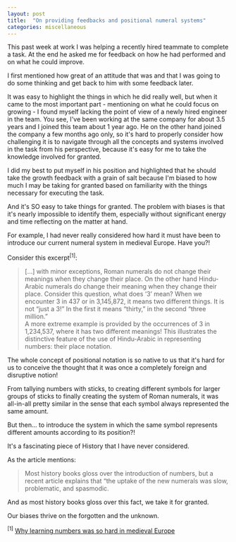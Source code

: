 ```yaml
---
layout: post
title:  "On providing feedbacks and positional numeral systems"
categories: miscellaneous
---
```


This past week at work I was helping a recently hired teammate to complete a task. At the end he asked me for feedback on how he had performed and on what he could improve.

I first mentioned how great of an attitude that was and that I was going to do some thinking and get back to him with some feedback later.

It was easy to highlight the things in which he did really well, but when it came to the most important part - mentioning on what he could focus on growing - I found myself lacking the point of view of a newly hired engineer in the team. You see, I've been working at the same company for about 3.5 years and I joined this team about 1 year ago. He on the other hand joined the company a few months ago only, so it's hard to properly consider how challenging it is to navigate through all the concepts and systems involved in the task from his perspective, because it's easy for me to take the knowledge involved for granted.

I did my best to put myself in his position and highlighted that he should take the growth feedback with a grain of salt because I'm biased to how much I may be taking for granted based on familiarity with the things necessary for executing the task.

And it's SO easy to take things for granted. The problem with biases is that it's nearly impossible to identify them, especially without significant energy and time reflecting on the matter at hand.

For example, I had never really considered how hard it must have been to introduce our current numeral system in medieval Europe. Have you?!

Consider this excerpt<sup>[1]</sup>:

> [...] with minor exceptions, Roman numerals do not change their meanings when they change their place. On the other hand Hindu-Arabic numerals do change their meaning when they change their place. Consider this question, what does ‘3’ mean? When we encounter 3 in 437 or in 3,145,872, it means two different things. It is not “just a 3!” In the first it means “thirty,” in the second “three million.”  
> A more extreme example is provided by the occurrences of 3 in 1,234,537, where it has two different meanings! This illustrates the distinctive feature of the use of Hindu-Arabic in representing numbers: their place notation.

The whole concept of positional notation is so native to us that it's hard for us to conceive the thought that it was once a completely foreign and disruptive notion!

From tallying numbers with sticks, to creating different symbols for larger groups of sticks to finally creating the system of Roman numerals, it was all-in-all pretty similar in the sense that each symbol always represented the same amount.

But then... to introduce the system in which the same symbol represents different amounts according to its position?!

It's a fascinating piece of History that I have never considered.

As the article mentions:

> Most history books gloss over the introduction of numbers, but a recent article explains that “the uptake of the new numerals was slow, problematic, and spasmodic.

And as most history books gloss over this fact, we take it for granted.

Our biases thrive on the forgotten and the unknown.

<sup>[1]</sup> [Why learning numbers was so hard in medieval Europe](https://www.medievalists.net/2016/01/why-learning-numbers-was-so-hard-in-medieval-europe/)
